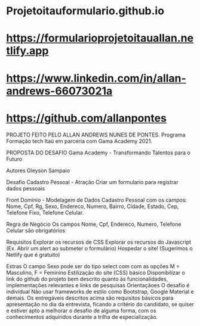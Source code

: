 # Projetoitauformulario.github.io

# https://formularioprojetoitauallan.netlify.app

# https://www.linkedin.com/in/allan-andrews-66073021a
# https://github.com/allanpontes

PROJETO FEITO PELO ALLAN ANDREWS NUNES DE PONTES.
Programa Formação tech Itaú em parceria com Gama Academy 2021.

PROPOSTA DO DESAFIO
Gama Academy - Transformando Talentos para o Futuro

Autores
Gleyson Sampaio

Desafio Cadastro Pessoal - Atração
Criar um formulario para registrar dados pessoais

Front
Domínio - Modelagem de Dados
 Cadastro Pessoal com os campos: Nome, Cpf, Rg, Sexo, Endereco, Numero, Bairro, Cidade, Estado, Cep, Telefone Fixo, Telefone Celular.

Regra de Negócio
Os campos Nome, Cpf, Endereco, Numero, Telefone Celular são obrigatórios

Requisitos
Explorar os recursos de CSS
Explorar os recursos do Javascript (Ex. Abrir um alert ao submeter o formulário)
Hospedar o site! (Sugerimos o Netlify que é gratuito)

Extras
O campo Sexo pode ser do tipo select com com as opções M = Masculino, F = Feminino
Estilização do site (CSS) básico
Disponibilizar o link do github do projeto bem descrito quanto às funcionalidades, implementações relevantes e links de pesquisas
Orientaçãoes
O desafio é individual
Não usar frameworks de estilo como Bootstrap, Google Material e demais.
Os entregáveis descritos acima são requisitos básicos para apresentação no dia da entrevista, ficando a critério do candidato, se quiser e estiver apto a melhorar o desafio de alguma forma, com os conhecimentos adquiridos durante a trilha de especialização.